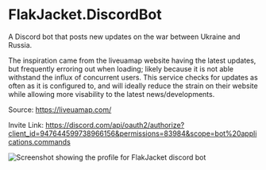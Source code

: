 # FlakJacket.DiscordBot
A Discord bot that posts new updates on the war between Ukraine and Russia.

The inspiration came from the liveuamap website having the latest updates, but frequently erroring out when loading; likely because it is not able withstand the influx of concurrent users. This service checks for updates as often as it is configured to, and will ideally reduce the strain on their website while allowing more visability to the latest news/developments.

Source: https://liveuamap.com/

Invite Link: https://discord.com/api/oauth2/authorize?client_id=947644599738966156&permissions=83984&scope=bot%20applications.commands

![Screenshot showing the profile for FlakJacket discord bot](https://user-images.githubusercontent.com/58752614/156694168-c075b0fa-1bb7-4794-9c9a-d638ef108e85.png)

